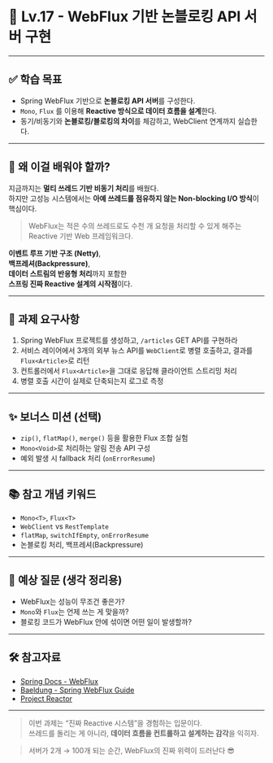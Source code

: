 # 🧵 Lv.17 - WebFlux 기반 논블로킹 API 서버 구현

---

## ✅ 학습 목표

- Spring WebFlux 기반으로 **논블로킹 API 서버**를 구성한다.
- `Mono`, `Flux` 를 이용해 **Reactive 방식으로 데이터 흐름을 설계**한다.
- 동기/비동기와 **논블로킹/블로킹의 차이**를 체감하고, WebClient 연계까지 실습한다.

---

## 🤔 왜 이걸 배워야 할까?

지금까지는 **멀티 쓰레드 기반 비동기 처리**를 배웠다.  
하지만 고성능 시스템에서는 **아예 쓰레드를 점유하지 않는 Non-blocking I/O 방식**이 핵심이다.

> WebFlux는 적은 수의 쓰레드로도 수천 개 요청을 처리할 수 있게 해주는 Reactive 기반 Web 프레임워크다.

**이벤트 루프 기반 구조 (Netty)**,  
**백프레셔(Backpressure)**,  
**데이터 스트림의 반응형 처리**까지 포함한  
**스프링 진짜 Reactive 설계의 시작점**이다.

---

## 📌 과제 요구사항

1. Spring WebFlux 프로젝트를 생성하고, `/articles` GET API를 구현하라
2. 서비스 레이어에서 3개의 외부 뉴스 API를 `WebClient`로 병렬 호출하고, 결과를 `Flux<Article>`로 리턴
3. 컨트롤러에서 `Flux<Article>`을 그대로 응답해 클라이언트 스트리밍 처리
4. 병렬 호출 시간이 실제로 단축되는지 로그로 측정

---

## ✨ 보너스 미션 (선택)

- `zip()`, `flatMap()`, `merge()` 등을 활용한 Flux 조합 실험
- `Mono<Void>`로 처리하는 알림 전송 API 구성
- 예외 발생 시 fallback 처리 (`onErrorResume`)

---

## 📚 참고 개념 키워드

- `Mono<T>`, `Flux<T>`
- `WebClient` vs `RestTemplate`
- `flatMap`, `switchIfEmpty`, `onErrorResume`
- 논블로킹 처리, 백프레셔(Backpressure)

---

## 💬 예상 질문 (생각 정리용)

- WebFlux는 성능이 무조건 좋은가?
- `Mono`와 `Flux`는 언제 쓰는 게 맞을까?
- 블로킹 코드가 WebFlux 안에 섞이면 어떤 일이 발생할까?

---

## 🛠️ 참고자료

- [Spring Docs - WebFlux](https://docs.spring.io/spring-framework/docs/current/reference/html/web-reactive.html)
- [Baeldung - Spring WebFlux Guide](https://www.baeldung.com/spring-webflux)
- [Project Reactor](https://projectreactor.io/docs)

---

> 이번 과제는 “진짜 Reactive 시스템”을 경험하는 입문이다.  
> 쓰레드를 돌리는 게 아니라, **데이터 흐름을 컨트롤하고 설계하는 감각**을 익히자.

> 서버가 2개 → 100개 되는 순간, WebFlux의 진짜 위력이 드러난다 😎
